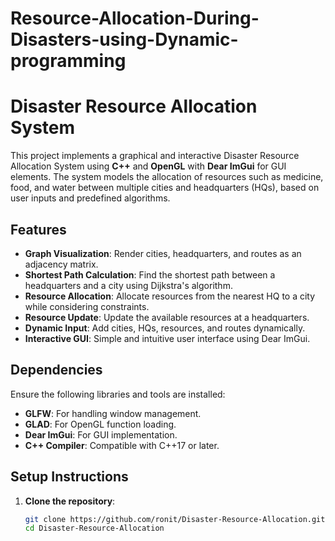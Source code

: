 # Resource-Allocation-During-Disasters-using-Dynamic-programming
# Disaster Resource Allocation System

This project implements a graphical and interactive Disaster Resource Allocation System using **C++** and **OpenGL** with **Dear ImGui** for GUI elements. The system models the allocation of resources such as medicine, food, and water between multiple cities and headquarters (HQs), based on user inputs and predefined algorithms.

## Features

- **Graph Visualization**: Render cities, headquarters, and routes as an adjacency matrix.
- **Shortest Path Calculation**: Find the shortest path between a headquarters and a city using Dijkstra's algorithm.
- **Resource Allocation**: Allocate resources from the nearest HQ to a city while considering constraints.
- **Resource Update**: Update the available resources at a headquarters.
- **Dynamic Input**: Add cities, HQs, resources, and routes dynamically.
- **Interactive GUI**: Simple and intuitive user interface using Dear ImGui.

## Dependencies

Ensure the following libraries and tools are installed:

- **GLFW**: For handling window management.
- **GLAD**: For OpenGL function loading.
- **Dear ImGui**: For GUI implementation.
- **C++ Compiler**: Compatible with C++17 or later.

## Setup Instructions

1. **Clone the repository**:
   ```bash
   git clone https://github.com/ronit/Disaster-Resource-Allocation.git
   cd Disaster-Resource-Allocation
